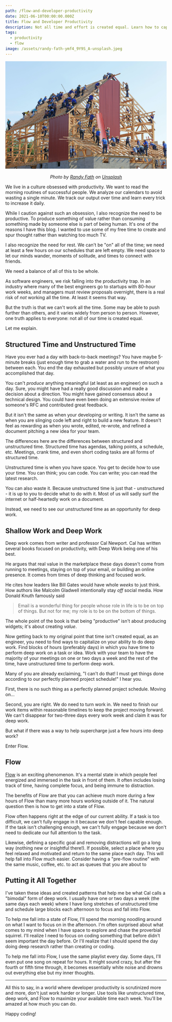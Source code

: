```yaml
---
path: /flow-and-developer-productivity
date: 2021-06-10T00:00:00.000Z
title: Flow and Developer Productivity
description: Not all time and effort is created equal. Learn how to capitalize on 
tags:
  - productivity
  - flow
image: /assets/randy-fath-ymf4_9Y9S_A-unsplash.jpeg
---
```


<center>

!["many builders constructing a house"](../assets/randy-fath-ymf4_9Y9S_A-unsplash.jpeg)

<i> 

Photo by <a href="https://unsplash.com/es/@randyfath?utm_source=unsplash&utm_medium=referral&utm_content=creditCopyText">Randy Fath</a> on <a href="https://unsplash.com/s/photos/build?utm_source=unsplash&utm_medium=referral&utm_content=creditCopyText">Unsplash</a>
  
  
</i>

</center>
We live in a culture obsessed with productivity. We want to read the morning routines of successful people. We analyze our calendars to avoid wasting a single minute. We track our output over time and learn every trick to increase it daily.

While I caution against such an obsession, I also recognize the need to be productive. To produce something of value rather than consuming something made by someone else is part of being human. It's one of the reasons I have this blog. I wanted to use some of my free time to create and spur thought rather than watching too much TV. 

I also recognize the need for rest. We can't be "on" all of the time; we need at least a few hours on our schedules that are left empty. We need space to let our minds wander, moments of solitude, and times to connect with friends.

We need a balance of all of this to be whole.

As software engineers, we risk falling into the productivity trap. In an industry where many of the best engineers go to startups with 80-hour work weeks, and managers must review proposals overnight, there is a real risk of _not_ working all the time. At least it seems that way.

But the truth is that we can't work all the time. Some may be able to push further than others, and it varies widely from person to person. However, one truth applies to everyone: not all of our time is created equal.

Let me explain.

## Structured Time and Unstructured Time

Have you ever had a day with back-to-back meetings? You have maybe 5-minute breaks (just enough time to grab a water and run to the restroom) between each. You end the day exhausted but possibly unsure of what you accomplished that day. 

You can't _produce_ anything meaningful (at least as an engineer) on such a day. Sure, you might have had a really good discussion and made a decision about a direction. You might have gained consensus about a technical design. You could have even been doing an extensive review of someone's RFC and contributed great feedback.

But it isn't the same as when your developing or writing. It isn't the same as when you are slinging code left and right to build a new feature. It doesn't feel as rewarding as when you wrote, edited, re-wrote, and refined a document pitching a new idea for your team.

The differences here are the differences between structured and unstructured time. Structured time has agendas, talking points, a schedule, etc. Meetings, crank time, and even short coding tasks are all forms of structured time. 

Unstructured time is when you have space. You get to decide how to use your time. You can think; you can code. You can write; you can read the latest research. 

You can also waste it. Because unstructured time is just that - unstructured - it is up to you to decide what to do with it. Most of us will sadly surf the internet or half-heartedly work on a document. 

Instead, we need to see our unstructured time as an opportunity for deep work. 

## Shallow Work and Deep Work

Deep work comes from writer and professor Cal Newport. Cal has written several books focused on productivity, with Deep Work being one of his best. 

He argues that real value in the marketplace these days doesn't come from running to meetings, staying on top of your email, or building an online presence. It comes from times of deep thinking and focused work. 

He cites how leaders like Bill Gates would have whole _weeks_ to just think. How authors like Malcolm Gladwell intentionally stay _off_ social media. How Donald Knuth famously said 

> Email is a wonderful thing for people whose role in life is to be on top of things. But not for me; my role is to be on the bottom of things. 

The whole point of the book is that being "productive" isn't about producing widgets; it's about creating _value_. 

Now getting back to my original point that time isn't created equal, as an engineer, you need to find ways to capitalize on your ability to do deep work. Find blocks of hours (preferably days) in which you have time to perform deep work on a task or idea. Work with your team to have the majority of your meetings on one or two days a week and the rest of the time, have unstructured time to perform deep work. 

Many of you are already exclaiming, "I can't do that! I must get things done according to our perfectly planned project schedule!" I hear you. 

First, there is no such thing as a perfectly planned project schedule. Moving on...

Second, you are right. We do need to turn work in. We need to finish our work items within reasonable timelines to keep the project moving forward. We can't disappear for two-three days every work week and claim it was for deep work.

But what if there was a way to help supercharge just a few hours into deep work? 

Enter Flow.

## Flow

[Flow](https://en.wikipedia.org/wiki/Flow_(psychology)) is an exciting phenomenon. It's a mental state in which people feel energized and immersed in the task in front of them. It often includes losing track of time, having complete focus, and being immune to distraction.

The benefits of Flow are that you can achieve much more during a few hours of Flow than many more hours working outside of it. The natural question then is how to get into a state of Flow.

Flow often happens right at the edge of our current ability. If a task is too difficult, we can't fully engage in it because we don't feel capable enough. If the task isn't challenging enough, we can't fully engage because we don't need to dedicate our full attention to the task. 

Likewise, defining a specific goal and removing distractions will go a long way (nothing new or insightful there!). If possible, select a place where you feel relaxed and motivated and return to the same place each day. This will help fall into Flow much easier. Consider having a "pre-flow routine" with the same music, coffee, etc. to act as queues that you are about to 

## Putting it All Together

I've taken these ideas and created patterns that help me be what Cal calls a "bimodal" form of deep work. I usually have one or two days a week (the same days each week) where I have long stretches of unstructured time and schedule large blocks each afternoon to focus and fall into Flow.

To help me fall into a state of Flow, I'll spend the morning noodling around on what I want to focus on in the afternoon. I'm often surprised about what comes to my mind when I have space to explore and chase the proverbial squirrel. I'll realize I need to focus on coding something that before didn't seem important the day before. Or I'll realize that I should spend the day doing deep research rather than creating or coding.

To help me fall into Flow, I use the same playlist every day. Some days, I'll even put one song on repeat for hours. It might sound crazy, but after the fourth or fifth time through, it becomes essentially white noise and drowns out everything else but my inner thoughts. 

---

All this to say, in a world where developer productivity is scrutinized more and more, don't just work harder or longer. Use tools like unstructured time, deep work, and Flow to maximize your available time each week. You'll be amazed at how much you can do.

Happy coding!